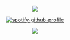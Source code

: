 <div align="center">

![](https://komarev.com/ghpvc/?username=ennlo&color=ffffff&base=5834&style=flat-square&label=+★+)

[![spotify-github-profile](https://spotify-github-profile.kittinanx.com/api/view?uid=ytli9u7trg8a0ujmzzshj33yn&cover_image=true&theme=natemoo-re&show_offline=true&background_color=ffffff&interchange=true&bar_color=ffffff&bar_color_cover=false)](https://spotify-github-profile.kittinanx.com/api/view?uid=ytli9u7trg8a0ujmzzshj33yn&redirect=true)

![](https://files.catbox.moe/8xoxtu.png)
